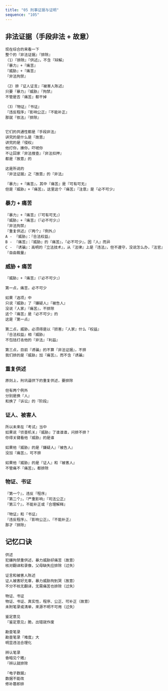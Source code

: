 ```yaml
---
title: "05 刑事证据与证明"
sequence: "105"
---
```



## 非法证据（手段非法 + 故意）

```text
现在综合的来看一下
整个的『非法证据』『排除』
（1）『排除』『供述』，不含『辩解』
『暴力』+『痛苦』
『威胁』+『痛苦』
『非法拘禁』

（2）排『证人证言』『被害人陈述』
只要『暴力』『威胁』『拘禁』
不管是否『痛苦』都干掉

（3）『物证』『书证』
『违反程序』『影响公正』『不能补正』
那就『依法』『排除』


它们的共通性都是『手段非法』
讲究的是什么是『故意』
讲究的是『侵权』
他打你，揍你，吓唬你
不让回家『非法搜查』『非法扣押』
都是『故意』的

这是所说的
『非法证据』之『故意』的『非法』
```

```text
『暴力』+『痛苦』，其中『痛苦』是『可有可无』
但是『威胁』+『痛苦』，这里这个『痛苦』『注意』是『必不可少』
```

### 暴力 + 痛苦

```text
『暴力』+『痛苦』（『可有可无』）
『威胁』+『痛苦』（『必不可少』）
『非法拘禁』
『重复供述』（『两个』『例外』）
A - 『威胁』：『合法权益』
B - 『痛苦』：『威胁』的『痛苦』，『必不可少』，因『人』而异
C - 『诱骗』：高明的『立法技术』，从『法律』上是『违法』，但不遵守，没说怎么办，『法官』『自由裁量』
```

### 威胁 + 痛苦

```text
『威胁』+『痛苦』（『必不可少』）
```

```text
第一点，痛苦，必不可少

如果『选项』中
只说『威胁』了『嫌疑人』『被告人』
没说『人家』『痛苦』，不排除
这个『痛苦』是『必不可少』的
这是『第一点』
```

```text
第二点，威胁，必须得是以『损害』『人家』什么『权益』
『合法权益』相『威胁』
不包括打击他的『非法』『利益』
```

```text
第三点，目前『诱骗』的不算『非法证据』，不排
我们排的是『威胁』加『痛苦』，而不含『诱骗』
```

### 重复供述

```text
原则上，刑讯逼供下的重复供述，要排除

但有两个例外
分别是换『人』
和换了『诉讼』的『阶段』
```

### 证人、被害人

```text
所以未来在『考试』当中
如果说『侦查机关』『威胁』了谁谁谁，问排不排？
你得关键看他『威胁』的是谁

如果他『威胁』的是『嫌疑人』『被告人』
没加『痛苦』，可不排

如果他『威胁』的是『证人』和『被害人』
不管痛不『痛苦』，都排除
```

### 物证、书证

```text
『第一个』，违反『程序』
『第二个』，『严重影响』『司法公正』
『第三个』，不能补正或『合理解释』

『物证』和『书证』
『违反程序』、『影响公正』、『不能补正』
那才『排除』
```

## 记忆口诀

```text
供述
犯嫌拘禁重供述，暴力威胁好痛苦（故意）
核对翻译和录像，父母缺失应排除（过失）

证言和被害人陈述
证人被害好无辜，暴力威胁拘到哭（故意）
不分不核无翻译，无需痛苦也排除（过失）

物证、书证
物证、书证、真实性，程序、公正、可补正（故意）
未附笔录或清单，来源不明不可用（过失）

鉴定意见
『鉴定意见』脆，出错就作废

勘查笔录
勘查笔录『难度』大
明显违法合理化

辨认笔录
昏暗见个猪』
『辨认就排除

『电子数据』
数据不能改
修补篡即排
```
